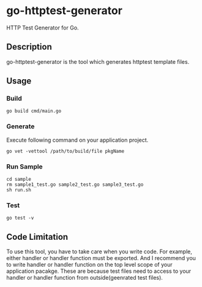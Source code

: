 # go-httptest-generator
HTTP Test Generator for Go.

## Description
go-httptest-generator is the tool which generates httptest template files.

## Usage

### Build
```
go build cmd/main.go
```

### Generate
Execute following command on your application project.
```
go vet -vettool /path/to/build/file pkgName
```

### Run Sample
```
cd sample
rm sample1_test.go sample2_test.go sample3_test.go
sh run.sh
```

### Test
```
go test -v
```

## Code Limitation
To use this tool, you have to take care when you write code.
For example, either handler or handler function must be exported.
And I recommend you to write handler or handler function on the top level scope of your application pacakge.
These are because test files need to access to your handler or handler function from outside(geenrated test files).
